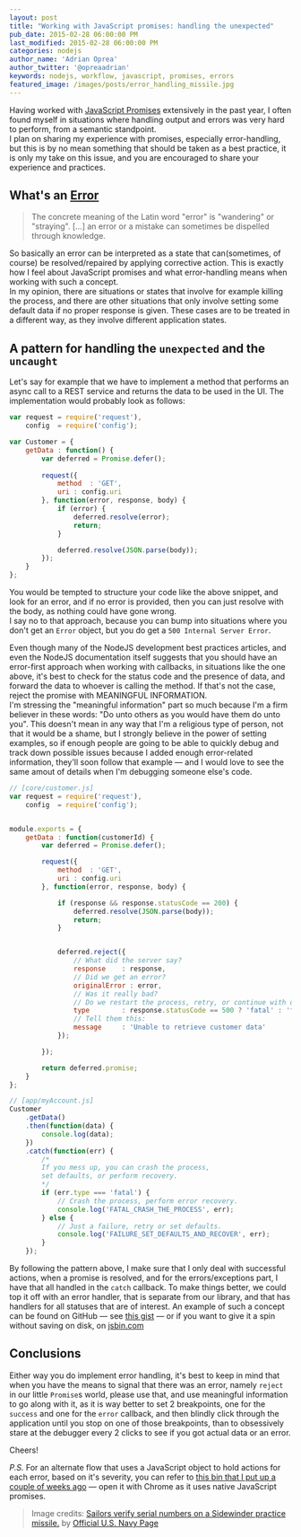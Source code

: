 ```yaml
---
layout: post
title: "Working with JavaScript promises: handling the unexpected"
pub_date: 2015-02-28 06:00:00 PM
last_modified: 2015-02-28 06:00:00 PM
categories: nodejs
author_name: 'Adrian Oprea'
author_twitter: '@opreaadrian'
keywords: nodejs, workflow, javascript, promises, errors
featured_image: /images/posts/error_handling_missile.jpg
---
```


Having worked with [JavaScript Promises](https://developer.mozilla.org/en-US/docs/Web/JavaScript/Reference/Global_Objects/Promise) extensively in the past year, I often found myself in situations where handling output and errors was very hard to perform, from a semantic standpoint.  
I plan on sharing my experience with promises, especially error-handling, but this is by no mean something that should be taken as a best practice, it is only my take on this issue, and you are encouraged to share your experience and practices.

## What's an [Error](http://en.wikipedia.org/wiki/Error)
> The concrete meaning of the Latin word "error" is "wandering" or "straying". [...] an error or a mistake can sometimes be dispelled through knowledge.

So basically an error can be interpreted as a state that can(sometimes, of course) be resolved/repaired by applying corrective action. This is exactly how I feel about JavaScript promises and what error-handling means when working with such a concept.  
In my opinion, there are situations or states that involve for example killing the process, and there are other situations that only involve setting some default data if no proper response is given. These cases are to be treated in a different way, as they involve different application states.

## A pattern for handling the `unexpected` and the `uncaught`

Let's say for example that we have to implement a method that performs an async call to a REST service and returns the data to be used in the UI. The implementation    would probably look as follows:

```javascript
var request = require('request'),
    config  = require('config');

var Customer = {
    getData : function() {
        var deferred = Promise.defer();
        
        request({
            method  : 'GET',
            uri : config.uri
        }, function(error, response, body) {
            if (error) {
                deferred.resolve(error);
                return;
            }

            deferred.resolve(JSON.parse(body));
        });
    }
};

```

You would be tempted to structure your code like the above snippet, and look for an error, and if no error is provided, then you can just resolve with the body, as nothing could have gone wrong.  
I say no to that approach, because you can bump into situations where you don't get an `Error` object, but you do get a `500 Internal Server Error`. 

Even though many of the NodeJS development best practices articles, and even the NodeJS documentation itself suggests that you should have an error-first approach when working with callbacks, in situations like the one above, it's best to check for the status code and the presence of data, and forward the data to whoever is calling the method. If that's not the case, reject the promise with MEANINGFUL INFORMATION.  
I'm stressing the "meaningful information" part so much because I'm a firm believer in these words: "Do unto others as you would have them do unto you". This doesn't mean in any way that I'm a religious type of person, not that it would be a shame, but I strongly believe in the power of setting examples, so if enough people are going to be able to quickly debug and track down possible issues because I added enough error-related information, they'll soon follow that example &mdash; and I would love to see the same amout of details when I'm debugging someone else's code.

```javascript
// [core/customer.js]
var request = require('request'),
    config  = require('config');


module.exports = {
    getData : function(customerId) {
        var deferred = Promise.defer();

        request({
            method  : 'GET',
            uri : config.uri
        }, function(error, response, body) {

            if (response && response.statusCode == 200) {
                deferred.resolve(JSON.parse(body));
                return;
            }


            deferred.reject({
                // What did the server say?
                response    : response,
                // Did we get an error?
                originalError : error,
                // Was it really bad?
                // Do we restart the process, retry, or continue with defaults?
                type        : response.statusCode == 500 ? 'fatal' : 'failure',
                // Tell them this:
                message     : 'Unable to retrieve customer data'
            });

        });

        return deferred.promise;
    }
};

// [app/myAccount.js]
Customer
    .getData()
    .then(function(data) {
        console.log(data);
    })
    .catch(function(err) {
        /* 
        If you mess up, you can crash the process, 
        set defaults, or perform recovery.
        */
        if (err.type === 'fatal') {
            // Crash the process, perform error recovery.
            console.log('FATAL_CRASH_THE_PROCESS', err);
        } else {
            // Just a failure, retry or set defaults.
            console.log('FAILURE_SET_DEFAULTS_AND_RECOVER', err);
        }
    });
```

By following the pattern above, I make sure that I only deal with successful actions, when a promise is resolved, and for the errors/exceptions part, I have that all handled in the `catch` callback. To make things better, we could top it off with an error handler, that is separate from our library, and that has handlers for all statuses that are of interest. An example of such a concept can be found on GitHub &mdash; see [this gist](https://gist.github.com/opreaadrian/fac301833af8bcb2b8d5) &mdash; or if you want to give it a spin without saving on disk, on [jsbin.com](http://jsbin.com/yocese/1/edit?js,console)

## Conclusions

Either way you do implement error handling, it's best to keep in mind that when you have the means to signal that there was an error, namely `reject` in our little `Promise`s world, please use that, and use meaningful information to go along with it, as it is way better to set 2 breakpoints, one for the `success` and one for the `error` callback, and then blindly click through the application until you stop on one of those breakpoints, than to obsessively stare at the debugger every 2 clicks to see if you got actual data or an error.

Cheers!

*P.S.* For an alternate flow that uses a JavaScript object to hold actions for each error, based on it's severity, you can refer to [this bin that I put up a couple of weeks ago](http://jsbin.com/yocese/3/edit) &mdash; open it with Chrome as it uses native JavaScript promises.

> Image credits: [Sailors verify serial numbers on a Sidewinder practice missile.](https://flic.kr/p/r5cB7u) by [Official U.S. Navy Page](https://www.flickr.com/photos/42973403@N07/)
